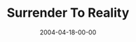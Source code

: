 ---
layout: message
category: message
series: "Going Crazy"
title: "Surrender To Reality"
date: 2004-04-18-00-00
message_id: 175
sc-permalink-url: "http://soundcloud.com/crdschurch/surrender-to-reality"
audio: "http://s3.amazonaws.com/crossroads-media/messages/audio/GC_01_04-18-04_Surrender_to_Reality.mp3"
audio-duration: "39:21"
tag: 
 - generosity
 - giving
 - campaign
 - building
 - celebrate
 - table
 - surrender
 - celebration
 - tome
 - crazy
explicit: false
---